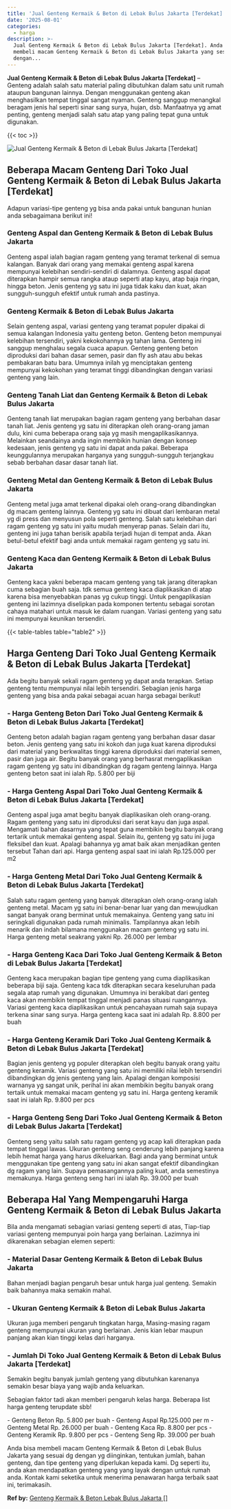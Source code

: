 ```yaml
---
title: 'Jual Genteng Kermaik & Beton di Lebak Bulus Jakarta [Terdekat]'
date: '2025-08-01'
categories:
  - harga
description: >-
  Jual Genteng Kermaik & Beton di Lebak Bulus Jakarta [Terdekat]. Anda bisa
  membeli macam Genteng Kermaik & Beton di Lebak Bulus Jakarta yang sesuai dg
  dengan...
---
```


**Jual Genteng Kermaik & Beton di Lebak Bulus Jakarta \[Terdekat\]** – Genteng adalah salah satu material paling dibutuhkan dalam satu unit rumah ataupun bangunan lainnya. Dengan menggunakan genteng akan menghasilkan tempat tinggal sangat nyaman. Genteng sanggup menangkal beragam jenis hal seperti sinar sang surya, hujan, dsb. Manfaatnya yg amat penting, genteng menjadi salah satu atap yang paling tepat guna untuk digunakan.

{{< toc >}}

![Jual Genteng Kermaik & Beton di Lebak Bulus Jakarta [Terdekat]](/images/genteng-minimalis-murah08.png)

## Beberapa Macam Genteng Dari Toko Jual Genteng Kermaik & Beton di Lebak Bulus Jakarta \[Terdekat\]

Adapun variasi-tipe genteng yg bisa anda pakai untuk bangunan hunian anda sebagaimana berikut ini!

### Genteng Aspal dan Genteng Kermaik & Beton di Lebak Bulus Jakarta

Genteng aspal ialah bagian ragam genteng yang teramat terkenal di semua kalangan. Banyak dari orang yang memakai genteng aspal karena mempunyai kelebihan sendiri-sendiri di dalamnya. Genteng aspal dapat diterapkan hampir semua rangka ataup seperti atap kayu, atap baja ringan, hingga beton. Jenis genteng yg satu ini juga tidak kaku dan kuat, akan sungguh-sungguh efektif untuk rumah anda pastinya.

### Genteng Kermaik & Beton di Lebak Bulus Jakarta

Selain genteng aspal, variasi genteng yang teramat populer dipakai di semua kalangan Indonesia yaitu genteng beton. Genteng beton mempunyai kelebihan tersendiri, yakni kekokohannya yg tahan lama. Genteng ini sanggup menghalau segala cuaca apapun. Genteng genteng beton diproduksi dari bahan dasar semen, pasir dan fly ash atau abu bekas pembakaran batu bara. Umumnya inilah yg menciptakan genteng mempunyai kekokohan yang teramat tinggi dibandingkan dengan variasi genteng yang lain.

### Genteng Tanah Liat dan Genteng Kermaik & Beton di Lebak Bulus Jakarta

Genteng tanah liat merupakan bagian ragam genteng yang berbahan dasar tanah liat. Jenis genteng yg satu ini diterapkan oleh orang-orang jaman dulu, kini cuma beberapa orang saja yg masih mengaplikasikannya. Melainkan seandainya anda ingin membikin hunian dengan konsep kedesaan, jenis genteng yg satu ini dapat anda pakai. Beberapa keunggulannya merupakan harganya yang sungguh-sungguh terjangkau sebab berbahan dasar dasar tanah liat.

### Genteng Metal dan Genteng Kermaik & Beton di Lebak Bulus Jakarta

Genteng metal juga amat terkenal dipakai oleh orang-orang dibandingkan dg macam genteng lainnya. Genteng yg satu ini dibuat dari lembaran metal yg di press dan menyusun pola seperti genteng. Salah satu kelebihan dari ragam genteng yg satu ini yaitu mudah menyerap panas. Selain dari itu, genteng ini juga tahan berisik apabila terjadi hujan di tempat anda. Akan betul-betul efektif bagi anda untuk memakai ragam genteng yg satu ini.

### Genteng Kaca dan Genteng Kermaik & Beton di Lebak Bulus Jakarta

Genteng kaca yakni beberapa macam genteng yang tak jarang diterapkan cuma sebagian buah saja. tdk semua genteng kaca diaplikasikan di atap karena bisa menyebabkan panas yg cukup tinggi. Untuk pengaplikasian genteng ini lazimnya diselipkan pada komponen tertentu sebagai sorotan cahaya matahari untuk masuk ke dalam ruangan. Variasi genteng yang satu ini mempunyai keunikan tersendiri.

{{< table-tables table="table2" >}}

## Harga Genteng Dari Toko Jual Genteng Kermaik & Beton di Lebak Bulus Jakarta \[Terdekat\]

Ada begitu banyak sekali ragam genteng yg dapat anda terapkan. Setiap genteng tentu mempunyai nilai lebih tersendiri. Sebagian jenis harga genteng yang bisa anda pakai sebagai acuan harga sebagai berikut!

### \- Harga Genteng Beton Dari Toko Jual Genteng Kermaik & Beton di Lebak Bulus Jakarta \[Terdekat\]

Genteng beton adalah bagian ragam genteng yang berbahan dasar dasar beton. Jenis genteng yang satu ini kokoh dan juga kuat karena diproduksi dari material yang berkwalitas tinggi karena diproduksi dari material semen, pasir dan juga air. Begitu banyak orang yang berhasrat mengaplikasikan ragam genteng yg satu ini dibandingkan dg ragam genteng lainnya. Harga genteng beton saat ini ialah Rp. 5.800 per biji

### \- Harga Genteng Aspal Dari Toko Jual Genteng Kermaik & Beton di Lebak Bulus Jakarta \[Terdekat\]

Genteng aspal juga amat begitu banyak diaplikasikan oleh orang-orang. Ragam genteng yang satu ini diproduksi dari serat kayu dan juga aspal. Mengamati bahan dasarnya yang tepat guna membikin begitu banyak orang tertarik untuk memakai genteng aspal. Selain itu, genteng yg satu ini juga fleksibel dan kuat. Apalagi bahannya yg amat baik akan menjadikan genten tersebut Tahan dari api. Harga genteng aspal saat ini ialah Rp.125.000 per m2

### \- Harga Genteng Metal Dari Toko Jual Genteng Kermaik & Beton di Lebak Bulus Jakarta \[Terdekat\]

Salah satu ragam genteng yang banyak diterapkan oleh orang-orang ialah genteng metal. Macam yg satu ini benar-benar luar yang dan mewujudkan sangat banyak orang berminat untuk memakainya. Genteng yang satu ini seringkali digunakan pada rumah minimalis. Tampilannya akan lebih menarik dan indah bilamana menggunakan macam genteng yg satu ini. Harga genteng metal seakrang yakni Rp. 26.000 per lembar

### \- Harga Genteng Kaca Dari Toko Jual Genteng Kermaik & Beton di Lebak Bulus Jakarta \[Terdekat\]

Genteng kaca merupakan bagian tipe genteng yang cuma diaplikasikan beberapa biji saja. Genteng kaca tdk diterapkan secara keseluruhan pada segala atap rumah yang digunakan. Umumnya ini berakibat dari genteg kaca akan membikin tempat tinggal menjadi panas situasi ruangannya. Variasi genteng kaca diaplikasikan untuk pencahayaan rumah saja supaya terkena sinar sang surya. Harga genteng kaca saat ini adalah Rp. 8.800 per buah

### \- Harga Genteng Keramik Dari Toko Jual Genteng Kermaik & Beton di Lebak Bulus Jakarta \[Terdekat\]

Bagian jenis genteng yg populer diterapkan oleh begitu banyak orang yaitu genteng keramik. Variasi genteng yang satu ini memiliki nilai lebih tersendiri dibandingkan dg jenis genteng yang lain. Apalagi dengan komposisi warnanya yg sangat unik, perihal ini akan membikin begitu banyak orang tertaik untuk memakai macam genteng yg satu ini. Harga genteng keramik saat ini ialah Rp. 9.800 per pcs

### \- Harga Genteng Seng Dari Toko Jual Genteng Kermaik & Beton di Lebak Bulus Jakarta \[Terdekat\]

Genteng seng yaitu salah satu ragam genteng yg acap kali diterapkan pada tempat tinggal lawas. Ukuran genteng seng cenderung lebih panjang karena lebih hemat harga yang harus dikeluarkan. Bagi anda yang berminat untuk menggunakan tipe genteng yang satu ini akan sangat efektif dibandingkan dg ragam yang lain. Supaya pemasangannya paling kuat, anda semestinya memakunya. Harga genteng seng hari ini ialah Rp. 39.000 per buah

## Beberapa Hal Yang Mempengaruhi Harga Genteng Kermaik & Beton di Lebak Bulus Jakarta

Bila anda mengamati sebagian variasi genteng seperti di atas, Tiap-tiap variasi genteng mempunyai poin harga yang berlainan. Lazimnya ini dikarenakan sebagian elemen seperti:

### \- Material Dasar Genteng Kermaik & Beton di Lebak Bulus Jakarta

Bahan menjadi bagian pengaruh besar untuk harga jual genteng. Semakin baik bahannya maka semakin mahal.

### \- Ukuran Genteng Kermaik & Beton di Lebak Bulus Jakarta

Ukuran juga memberi pengaruh tingkatan harga, Masing-masing ragam genteng mempunyai ukuran yang berlainan. Jenis kian lebar maupun panjang akan kian tinggi kelas dari harganya.

### \- Jumlah Di Toko Jual Genteng Kermaik & Beton di Lebak Bulus Jakarta \[Terdekat\]

Semakin begitu banyak jumlah genteng yang dibutuhkan karenanya semakin besar biaya yang wajib anda keluarkan.

Sebagian faktor tadi akan memberi pengaruh kelas harga. Beberapa list harga genteng terupdate sbb!

\- Genteng Beton Rp. 5.800 per buah - Genteng Aspal Rp.125.000 per m - Genteng Metal Rp. 26.000 per buah - Genteng Kaca Rp. 8.800 per pcs - Genteng Keramik Rp. 9.800 per pcs - Genteng Seng Rp. 39.000 per buah

Anda bisa membeli macam Genteng Kermaik & Beton di Lebak Bulus Jakarta yang sesuai dg dengan yg diinginkan, tentukan jumlah, bahan genteng, dan tipe genteng yang diperlukan kepada kami. Dg seperti itu, anda akan mendapatkan genteng yang yang layak dengan untuk rumah anda. Kontak kami seketika untuk menerima penawaran harga terbaik saat ini, terimakasih.

**Ref by:**  [Genteng Kermaik & Beton  Lebak Bulus Jakarta []](https://id.wikipedia.org/wiki/Genteng)

